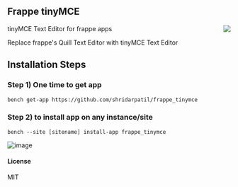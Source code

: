 ## Frappe tinyMCE
<a href="https://zerodha.tech"><img src="https://zerodha.tech/static/images/github-badge.svg" align="right" /></a>

tinyMCE Text Editor for frappe apps

Replace frappe's Quill Text Editor with tinyMCE Text Editor

## Installation Steps
### Step 1) One time to get app

```bench get-app https://github.com/shridarpatil/frappe_tinymce```

### Step 2) to install app on any instance/site

```bench --site [sitename] install-app frappe_tinymce```

![image](https://user-images.githubusercontent.com/11792643/200249709-9edff738-0625-485d-a916-c0e7afbc8579.png)



#### License

MIT
